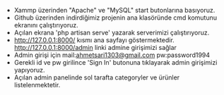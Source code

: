 


- Xammp üzerinden "Apache" ve "MySQL" start butonlarına basıyoruz.
- Github üzerinden indirdiğimiz projenin ana klasöründe cmd komutunu ekranını çalıştırıyoruz.
- Açılan ekrana 'php artisan serve' yazarak serverimizi çalıştırıyoruz.
- http://127.0.0.1:8000/ kısmı ana sayfayı göstermektedir. http://127.0.0.1:8000/admin linki admine girişimizi sağlar
- Admin girişi için mail:ahmetsari1303@gmail.com pw:password1994 
- Gerekli id ve pw girilince 'Sign In' butonuna tıklayarak admin girişimizi yapıyoruz.
- Açılan admin panelinde sol tarafta categoryler ve ürünler listelenmektetir.
